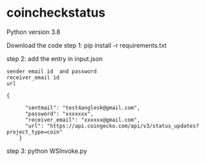 # coincheckstatus
Python version 3.8


Download the code
step 1:
pip install -r requirements.txt

step 2:
add the entry in input.json

    sender email id  and password
    receiver_email id 
    url
    
    {

          "sentmail": "test4anglesk@gmail.com",
          "password": "xxxxxxx",
          "receiver_email": "xxxxxx@gmail.com",
          "url": "https://api.coingecko.com/api/v3/status_updates?project_type=coin"
        }


step 3:
    python WSInvoke.py
